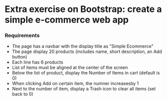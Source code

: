 # Extra exercise on Bootstrap: create a simple e-commerce web app

### Requirements

- The page has a navbar with the display title as "Simple Ecommerce"
- The page display 20 products (includes name, short description, an Add button)
- Each line has 6 products
- List of items must be aligned at the center of the screen
- Below the list of product, display the Number of Items in cart (default is 0)
- When clicking Add on certain item, the numner increasesby 1
- Next to the number of item, display a Trash icon to clear all items (set back to 0)
